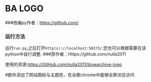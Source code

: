 # BA LOGO 
###改编py作者：https://github.com/
### 运行方法
运行`run.py`,之后打开`http(s)://localhost:58373/`.您也可以根据需要在该python中自行调整.
###原作者：Https://github.com/nulla2011

使用的资源:https://GitHub.com/nulla2011/bluearchive-logo



#额外添加了网站图标与主题色，在谷歌chrome中能够全屏浏览访问